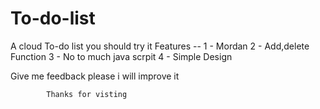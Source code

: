 # To-do-list
A cloud To-do list you should try it 
Features -- 
  1 - Mordan
  2 - Add,delete Function
  3 - No to much java scrpit 
  4 - Simple Design

Give me feedback please i will improve it 

            Thanks for visting 
  
